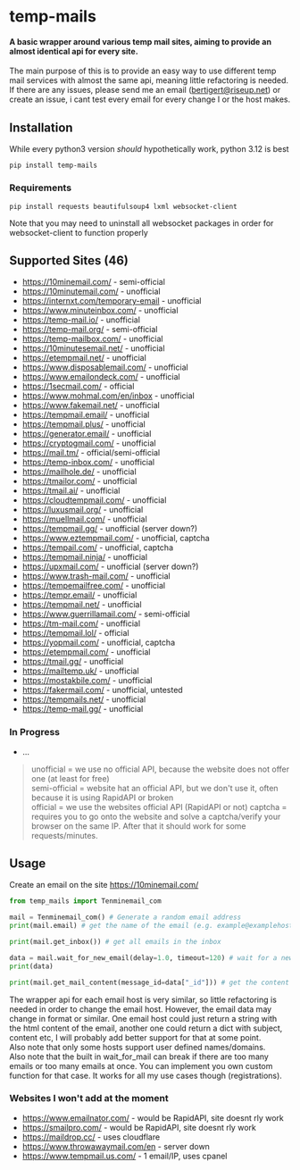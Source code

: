# temp-mails

#### A basic wrapper around various temp mail sites, aiming to provide an almost identical api for every site.

The main purpose of this is to provide an easy way to use different temp mail services with almost the same api, meaning little refactoring is needed.\
If there are any issues, please send me an email (bertigert@riseup.net) or create an issue, i cant test every email for every change I or the host makes.
## Installation
While every python3 version _should_ hypothetically work, python 3.12 is best
```
pip install temp-mails
```
### Requirements
```
pip install requests beautifulsoup4 lxml websocket-client
```
Note that you may need to uninstall all websocket packages in order for websocket-client to function properly

## Supported Sites (46)
- https://10minemail.com/ - semi-official
- https://10minutemail.com/ - unofficial
- https://internxt.com/temporary-email - unofficial
- https://www.minuteinbox.com/ - unofficial
- https://temp-mail.io/ - unofficial
- https://temp-mail.org/ - semi-official
- https://temp-mailbox.com/ - unofficial
- https://10minutesemail.net/ - unofficial
- https://etempmail.net/ - unofficial
- https://www.disposablemail.com/ - unofficial
- https://www.emailondeck.com/ - unofficial
- https://1secmail.com/ - official
- https://www.mohmal.com/en/inbox - unofficial
- https://www.fakemail.net/ - unofficial
- https://tempmail.email/ - unofficial
- https://tempmail.plus/ - unofficial
- https://generator.email/ - unofficial
- https://cryptogmail.com/ - unofficial
- https://mail.tm/ - official/semi-official
- https://temp-inbox.com/ - unofficial
- https://mailhole.de/ - unofficial
- https://tmailor.com/ - unofficial
- https://tmail.ai/ - unofficial
- https://cloudtempmail.com/ - unofficial
- https://luxusmail.org/ - unofficial
- https://muellmail.com/ - unofficial
- https://tempmail.gg/ - unofficial (server down?)
- https://www.eztempmail.com/ - unofficial, captcha
- https://tempail.com/ - unofficial, captcha
- https://tempmail.ninja/ - unofficial
- https://upxmail.com/ - unofficial (server down?)
- https://www.trash-mail.com/ - unofficial
- https://tempemailfree.com/ - unofficial
- https://tempr.email/ - unofficial
- https://tempmail.net/ - unofficial
- https://www.guerrillamail.com/ - semi-official
- https://tm-mail.com/ - unofficial
- https://tempmail.lol/ - official
- https://yopmail.com/ - unofficial, captcha
- https://etempmail.com/ - unofficial
- https://tmail.gg/ - unofficial
- https://mailtemp.uk/ - unofficial
- https://mostakbile.com/ - unofficial
- https://fakermail.com/ - unofficial, untested
- https://tempmails.net/ - unofficial
- https://temp-mail.gg/ - unofficial

### In Progress
- ...

> unofficial = we use no official API, because the website does not offer one (at least for free)\
> semi-official = website hat an official API, but we don't use it, often because it is using RapidAPI or broken\
> official = we use the websites official API (RapidAPI or not)
> captcha = requires you to go onto the website and solve a captcha/verify your browser on the same IP. After that it should work for some requests/minutes.

## Usage

Create an email on the site https://10minemail.com/
```python
from temp_mails import Tenminemail_com

mail = Tenminemail_com() # Generate a random email address
print(mail.email) # get the name of the email (e.g. example@examplehost.com)

print(mail.get_inbox()) # get all emails in the inbox

data = mail.wait_for_new_email(delay=1.0, timeout=120) # wait for a new email for 120 seconds and get the email data
print(data)

print(mail.get_mail_content(message_id=data["_id"])) # get the content of the email
```

The wrapper api for each email host is very similar, so little refactoring is needed in order to change the email host. However, the email data may change in format or similar. One email host could just return a string with the html content of the email, another one could return a dict with subject, content etc, I will probably add better support for that at some point.\
Also note that only some hosts support user defined names/domains.\
Also note that the built in wait_for_mail can break if there are too many emails or too many emails at once. You can implement you own custom function for that case. It works for all my use cases though (registrations).

### Websites I won't add at the moment
- https://www.emailnator.com/ - would be RapidAPI, site doesnt rly work
- https://smailpro.com/ - would be RapidAPI, site doesnt rly work
- https://maildrop.cc/ - uses cloudflare
- https://www.throwawaymail.com/en - server down
- https://www.tempmail.us.com/ - 1 email/IP, uses cpanel